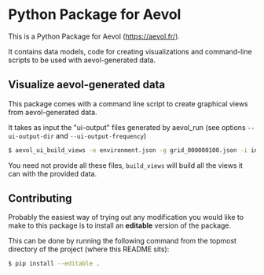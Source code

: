Python Package for Aevol
========================

This is a Python Package for Aevol (https://aevol.fr/).

It contains data models, code for creating visualizations and command-line scripts to be used with
aevol-generated data.

Visualize aevol-generated data
-----------------------------

This package comes with a command line script to create graphical views from aevol-generated data.

It takes as input the "ui-output" files generated by aevol_run (see options `--ui-output-dir` 
and `--ui-output-frequency`)

```sh
$ aevol_ui_build_views -e environment.json -g grid_000000100.json -i indiv_000000100.json
```

You need not provide all these files, `build_views` will build all the views it can with the provided data.


Contributing
------------

Probably the easiest way of trying out any modification you would like to make to this package is to install an **editable** version of the package.

This can be done by running the following command from the topmost directory of the project (where this README sits):

```sh
$ pip install --editable .
```
